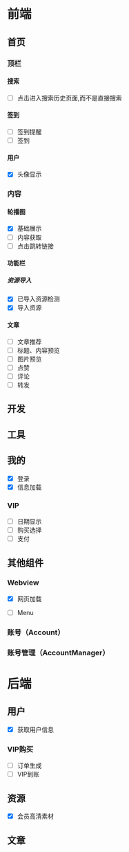 # 前端

## 首页

### 顶栏

#### 搜索

- [ ] 点击进入搜索历史页面,而不是直接搜索

#### 签到

- [ ] 签到提醒
- [ ] 签到

#### 用户

- [x] 头像显示

### 内容

#### 轮播图

- [x] 基础展示
- [ ] 内容获取
- [ ] 点击跳转链接

#### 功能栏

##### 资源导入

- [x] 已导入资源检测
- [x] 导入资源

#### 文章

- [ ] 文章推荐
- [ ] 标题、内容预览
- [ ] 图片预览
- [ ] 点赞
- [ ] 评论
- [ ] 转发

## 开发



## 工具



## 我的

- [x] 登录
- [x] 信息加载

### VIP

- [ ] 日期显示
- [ ] 购买选择
- [ ] 支付

## 其他组件

### Webview

- [x] 网页加载

- [ ] Menu

### 账号（Account）



### 账号管理（AccountManager）



# 后端

## 用户

- [x] 获取用户信息

### VIP购买

- [ ] 订单生成
- [ ] VIP到账

## 资源

- [x] 会员高清素材

## 文章






